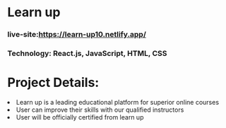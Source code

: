 # Learn up
### live-site:https://learn-up10.netlify.app/ 
### Technology: React.js, JavaScript, HTML, CSS
# Project Details:
<li>Learn up is a leading educational platform for superior online courses </li>
<li>User can improve their skills with our qualified instructors </li>
<li>User will be officially certified from learn up</li>
